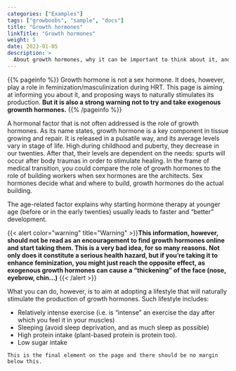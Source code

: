 ```yaml
---
categories: ["Examples"]
tags: ["growboobs", "sample", "docs"]
title: "Growth hormones"
linkTitle: "Growth hormones"
weight: 5
date: 2023-01-05
description: >
  About growth hormones, why it can be important to think about it, and why you should not just "take some".
---
```


{{% pageinfo %}}
Growth hormone is not a sex hormone. It does, however, play a role in feminization/masculinization during HRT. This page is aiming at informing you about it, and proposing ways to naturally stimulates its production. **But it is also a strong warning not to try and take exogenous grownth hormones.**
{{% /pageinfo %}}


A hormonal factor that is not often addressed is the role of growth hormones. As its name states, growth hormone is a key component in tissue growing and repair. It is released in a pulsatile way, and its average levels vary in stage of life. High during childhood and puberty, they decrease in our twenties. After that, their levels are dependent on the needs: spurts will occur after body traumas in order to stimulate healing. 
In the frame of medical transition, you could compare the role of growth hormones to the role of building workers when sex hormones are the architects. Sex hormones decide what and where to build, growth hormones do the actual building.  

The age-related factor explains why starting hormone therapy at younger age (before or in the early twenties) usually leads to faster and “better” development. 

{{< alert color="warning" title="Warning" >}}**This information, however, should not be read as an encouragement to find growth hormones online and start taking them. This is a very bad idea, for so many reasons. Not only does it constitute a serious health hazard, but if you’re taking it to enhance feminization, you might just reach the opposite effect, as exogenous growth hormones can cause a “thickening” of the face (nose, eyebrow, chin…)** {{< /alert >}}	

What you can do, however, is to aim at adopting a lifestyle that will naturally stimulate the production of growth hormones.
Such lifestyle includes:
- Relatively intense exercise (i.e. is “intense” an exercise the day after which you feel it in your muscles)
- Sleeping (avoid sleep deprivation, and as much sleep as possible)
- High protein intake (plant-based protein is protein too).
- Low sugar intake




```
This is the final element on the page and there should be no margin below this.
```
